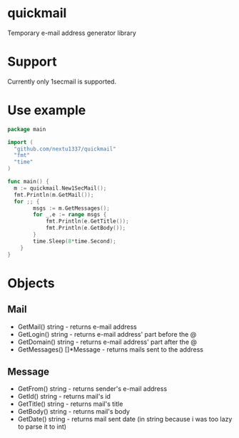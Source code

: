 # quickmail
Temporary e-mail address generator library

# Support
Currently only 1secmail is supported.

# Use example
```go
package main

import (
  "github.com/nextu1337/quickmail"
  "fmt"
  "time"
)

func main() {
  m := quickmail.New1SecMail();
  fmt.Println(m.GetMail());
  for ;; {
		msgs := m.GetMessages();
		for _,e := range msgs {
			fmt.Println(e.GetTitle());
			fmt.Println(e.GetBody());
		}
		time.Sleep(8*time.Second);
	}
}
```

# Objects
## Mail
- GetMail() string - returns e-mail address
- GetLogin() string - returns e-mail address' part before the @
- GetDomain() string - returns e-mail address' part after the @
- GetMessages() []*Message - returns mails sent to the address
## Message
- GetFrom() string - returns sender's e-mail address
- GetId() string - returns mail's id
- GetTitle() string - returns mail's title
- GetBody() string - returns mail's body
- GetDate() string - returns mail sent date (in string because i was too lazy to parse it to int)
